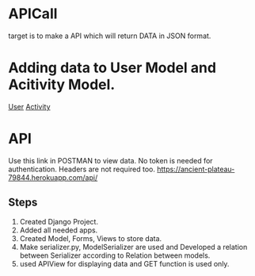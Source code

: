 # APICall
target is to make a API which will return DATA in JSON format.



# Adding data to User Model and Acitivity Model.
[User](https://ancient-plateau-79844.herokuapp.com/create_user/) 
[Activity](https://ancient-plateau-79844.herokuapp.com/create_activity/)

# API
Use this link in POSTMAN to view data.
No token is needed for authentication.
Headers are not required too.
https://ancient-plateau-79844.herokuapp.com/api/

## Steps
1. Created Django Project.
2. Added all needed apps.
3. Created Model, Forms, Views to store data.
4. Make serializer.py, ModelSerializer are used and Developed a relation between Serializer according to Relation between models.
5. used APIView for displaying data and GET function is used only.
